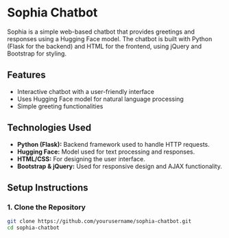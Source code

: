 # Sophia Chatbot

Sophia is a simple web-based chatbot that provides greetings and responses using a Hugging Face model. The chatbot is built with Python (Flask for the backend) and HTML for the frontend, using jQuery and Bootstrap for styling.

## Features
- Interactive chatbot with a user-friendly interface
- Uses Hugging Face model for natural language processing
- Simple greeting functionalities

## Technologies Used
- **Python (Flask):** Backend framework used to handle HTTP requests.
- **Hugging Face:** Model used for text processing and responses.
- **HTML/CSS:** For designing the user interface.
- **Bootstrap & jQuery:** Used for responsive design and AJAX functionality.

## Setup Instructions

### 1. Clone the Repository
```bash
git clone https://github.com/yourusername/sophia-chatbot.git
cd sophia-chatbot
